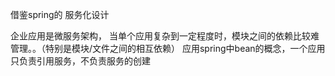 借鉴spring的 服务化设计

企业应用是微服务架构，
当单个应用复杂到一定程度时，模块之间的依赖比较难管理。。（特别是模块/文件之间的相互依赖）
应用spring中bean的概念，一个应用只负责引用服务，不负责服务的创建

